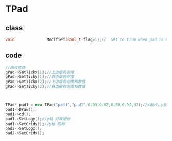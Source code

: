 <!-- TPad.md --- 
;; 
;; Description: 
;; Author: Hongyi Wu(吴鸿毅)
;; Email: wuhongyi@qq.com 
;; Created: 五 12月  5 11:44:41 2014 (+0800)
;; Last-Updated: 五 8月 12 21:50:35 2016 (+0800)
;;           By: Hongyi Wu(吴鸿毅)
;;     Update #: 22
;; URL: http://wuhongyi.cn -->

# TPad

## class

```cpp
void              Modified(Bool_t flag=1);//  Set to true when pad is modified

```


## code

```cpp
//图片修饰
gPad->SetTickx(1);//上边框有刻度
gPad->SetTicky(1);//右边框有刻度
gPad->SetTickx(2);//上边框有刻度和数值
gPad->SetTicky(2);//右边框有刻度和数值



TPad* pad1 = new TPad("pad1","pad1",0.03,0.62,0.50,0.92,32);//x起点，y起点，x终点，y终点，颜色
pad1->Draw();
pad1->cd();
pad1->SetLogy();//y轴 对数坐标
pad1->SetGridy();//y轴 网格
pad2->SetLogx();
pad2->SetGridx();


```


<!-- TPad.md ends here -->
